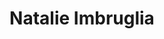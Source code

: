 ---
title: "Natalie Imbruglia"
summary: "Natalie Jane Imbruglia is an Australian singer, songwriter, model and actress. She made her breakthrough in 1997 with a Grammy-nominated cover version of \"Torn\", as originally performed by US band , which gave her huge international success. In addition to being a singer, Imbruglia is also an actress and debuted in 1992 in the TV drama series 'Neighbours', where she remained as a regular character until 1994. In 2003 she featured in the film comedy \"Johnny English\". Older sister of recording artist ."
image: "natalie-imbruglia.jpg"
---